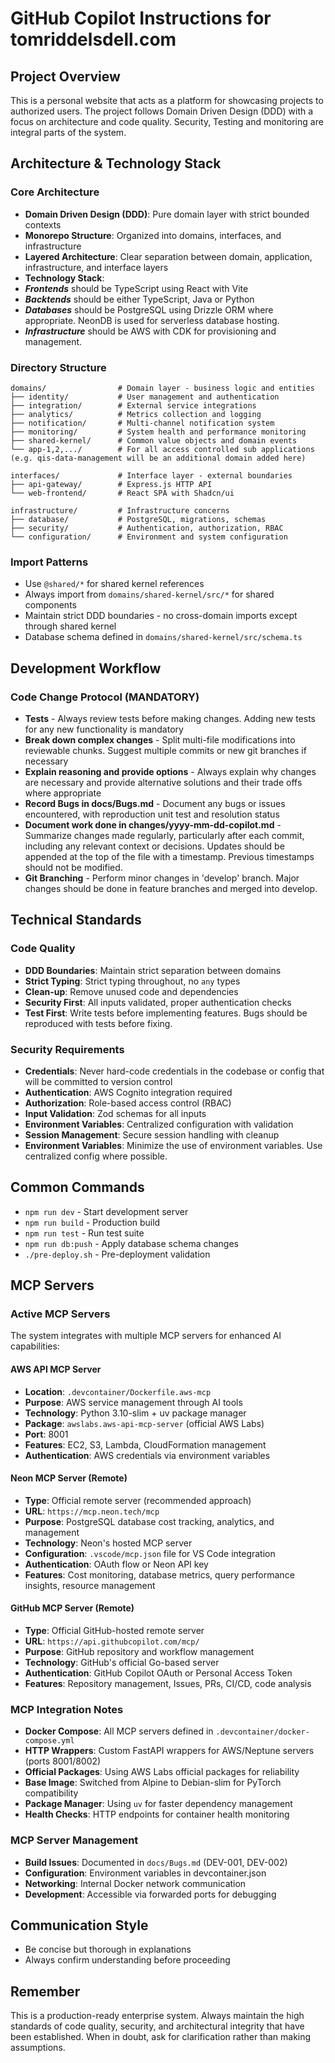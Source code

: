# GitHub Copilot Instructions for tomriddelsdell.com

## Project Overview
This is a personal website that acts as a platform for showcasing projects to authorized users.
The project follows Domain Driven Design (DDD) with a focus on architecture and code quality. 
Security, Testing and monitoring are integral parts of the system.

## Architecture & Technology Stack

### Core Architecture
- **Domain Driven Design (DDD)**: Pure domain layer with strict bounded contexts
- **Monorepo Structure**: Organized into domains, interfaces, and infrastructure
- **Layered Architecture**: Clear separation between domain, application, infrastructure, and interface layers
- **Technology Stack**: 
- ***Frontends*** should be TypeScript using React with Vite
- ***Backtends*** should be either TypeScript, Java or Python
- ***Databases*** should be PostgreSQL using Drizzle ORM where appropriate. NeonDB is used for serverless database hosting.
- ***Infrastructure*** should be AWS with CDK for provisioning and management.

### Directory Structure
```
domains/                # Domain layer - business logic and entities
├── identity/           # User management and authentication
├── integration/        # External service integrations
├── analytics/          # Metrics collection and logging
├── notification/       # Multi-channel notification system
├── monitoring/         # System health and performance monitoring
├── shared-kernel/      # Common value objects and domain events
└── app-1,2,.../        # For all access controlled sub applications (e.g. qis-data-management will be an additional domain added here)

interfaces/             # Interface layer - external boundaries
├── api-gateway/        # Express.js HTTP API
└── web-frontend/       # React SPA with Shadcn/ui

infrastructure/         # Infrastructure concerns
├── database/           # PostgreSQL, migrations, schemas
├── security/           # Authentication, authorization, RBAC
└── configuration/      # Environment and system configuration
```

### Import Patterns
- Use `@shared/*` for shared kernel references
- Always import from `domains/shared-kernel/src/*` for shared components
- Maintain strict DDD boundaries - no cross-domain imports except through shared kernel
- Database schema defined in `domains/shared-kernel/src/schema.ts`

## Development Workflow

### Code Change Protocol (MANDATORY)
- **Tests** - Always review tests before making changes. Adding new tests for any new functionality is mandatory
- **Break down complex changes** - Split multi-file modifications into reviewable chunks. Suggest multiple commits or new git branches if necessary
- **Explain reasoning and provide options** - Always explain why changes are necessary and provide alternative solutions and their trade offs where appropriate
- **Record Bugs in docs/Bugs.md** - Document any bugs or issues encountered, with reproduction unit test and resolution status
- **Document work done in changes/yyyy-mm-dd-copilot.md** - Summarize changes made regularly, particularly after each commit, including any relevant context or decisions. Updates should be appended at the top of the file with a timestamp. Previous timestamps should not be modified.
- **Git Branching** - Perform minor changes in 'develop' branch. Major changes should be done in feature branches and merged into develop. 

## Technical Standards

### Code Quality
- **DDD Boundaries**: Maintain strict separation between domains
- **Strict Typing**: Strict typing throughout, no `any` types
- **Clean-up**: Remove unused code and dependencies
- **Security First**: All inputs validated, proper authentication checks
- **Test First**: Write tests before implementing features. Bugs should be reproduced with tests before fixing.

### Security Requirements
- **Credentials**: Never hard-code credentials in the codebase or config that will be committed to version control
- **Authentication**: AWS Cognito integration required
- **Authorization**: Role-based access control (RBAC)
- **Input Validation**: Zod schemas for all inputs
- **Environment Variables**: Centralized configuration with validation
- **Session Management**: Secure session handling with cleanup
- **Environment Variables**: Minimize the use of environment variables. Use centralized config where possible.

## Common Commands
- `npm run dev` - Start development server
- `npm run build` - Production build
- `npm run test` - Run test suite
- `npm run db:push` - Apply database schema changes
- `./pre-deploy.sh` - Pre-deployment validation

## MCP Servers

### Active MCP Servers
The system integrates with multiple MCP servers for enhanced AI capabilities:

#### AWS API MCP Server
- **Location**: `.devcontainer/Dockerfile.aws-mcp`
- **Purpose**: AWS service management through AI tools
- **Technology**: Python 3.10-slim + uv package manager
- **Package**: `awslabs.aws-api-mcp-server` (official AWS Labs)
- **Port**: 8001
- **Features**: EC2, S3, Lambda, CloudFormation management
- **Authentication**: AWS credentials via environment variables

#### Neon MCP Server (Remote)
- **Type**: Official remote server (recommended approach)
- **URL**: `https://mcp.neon.tech/mcp`
- **Purpose**: PostgreSQL database cost tracking, analytics, and management
- **Technology**: Neon's hosted MCP server
- **Configuration**: `.vscode/mcp.json` file for VS Code integration
- **Authentication**: OAuth flow or Neon API key
- **Features**: Cost monitoring, database metrics, query performance insights, resource management

#### GitHub MCP Server (Remote)
- **Type**: Official GitHub-hosted remote server
- **URL**: `https://api.githubcopilot.com/mcp/`
- **Purpose**: GitHub repository and workflow management
- **Technology**: GitHub's official Go-based server
- **Authentication**: GitHub Copilot OAuth or Personal Access Token
- **Features**: Repository management, Issues, PRs, CI/CD, code analysis

### MCP Integration Notes
- **Docker Compose**: All MCP servers defined in `.devcontainer/docker-compose.yml`
- **HTTP Wrappers**: Custom FastAPI wrappers for AWS/Neptune servers (ports 8001/8002)
- **Official Packages**: Using AWS Labs official packages for reliability
- **Base Image**: Switched from Alpine to Debian-slim for PyTorch compatibility
- **Package Manager**: Using `uv` for faster dependency management
- **Health Checks**: HTTP endpoints for container health monitoring

### MCP Server Management
- **Build Issues**: Documented in `docs/Bugs.md` (DEV-001, DEV-002)
- **Configuration**: Environment variables in devcontainer.json
- **Networking**: Internal Docker network communication
- **Development**: Accessible via forwarded ports for debugging

## Communication Style
- Be concise but thorough in explanations
- Always confirm understanding before proceeding

## Remember
This is a production-ready enterprise system. Always maintain the high standards of code quality, security, and architectural integrity that have been established. When in doubt, ask for clarification rather than making assumptions.
